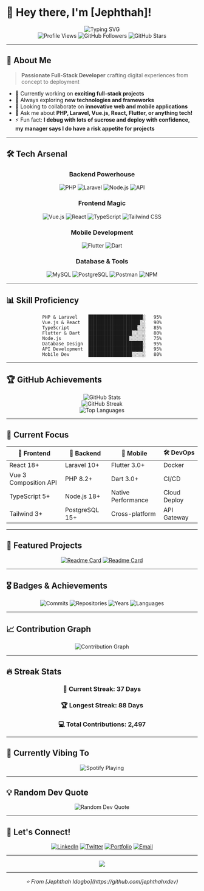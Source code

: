 # 👋 Hey there, I'm [Jephthah]!

<div align="center">
  <img src="https://readme-typing-svg.herokuapp.com?font=Fira+Code&size=22&duration=3000&pause=1000&color=00D9FF&center=true&vCenter=true&width=600&lines=Full+Stack+Developer;Mobile+%26+Web+Enthusiast;API+Architecture+Specialist;Always+Learning+New+Technologies" alt="Typing SVG" />
</div>

<div align="center">
  <img src="https://komarev.com/ghpvc/?username=jephthahxdev&label=Profile%20views&color=0e75b6&style=flat" alt="Profile Views" />
  <img src="https://img.shields.io/github/followers/jephthahxdev?label=Followers&style=social" alt="GitHub Followers" />
  <img src="https://img.shields.io/github/stars/jephthahxdev?label=Stars&style=social" alt="GitHub Stars" />
</div>

---

## 🚀 About Me

> **Passionate Full-Stack Developer** crafting digital experiences from concept to deployment

- 🔭 Currently working on **exciting full-stack projects**
- 🌱 Always exploring **new technologies and frameworks**
- 👯 Looking to collaborate on **innovative web and mobile applications**
- 💬 Ask me about **PHP, Laravel, Vue.js, React, Flutter, or anything tech!**
- ⚡ Fun fact: **I debug with lots of sucrose and deploy with confidence, my manager says I do have a risk appetite for projects**

---

## 🛠️ Tech Arsenal

<div align="center">

### Backend Powerhouse
![PHP](https://img.shields.io/badge/PHP-777BB4?style=for-the-badge&logo=php&logoColor=white)
![Laravel](https://img.shields.io/badge/Laravel-FF2D20?style=for-the-badge&logo=laravel&logoColor=white)
![Node.js](https://img.shields.io/badge/Node.js-43853D?style=for-the-badge&logo=node.js&logoColor=white)
![API](https://img.shields.io/badge/REST_API-FF6C37?style=for-the-badge&logo=postman&logoColor=white)

### Frontend Magic
![Vue.js](https://img.shields.io/badge/Vue.js-35495E?style=for-the-badge&logo=vuedotjs&logoColor=4FC08D)
![React](https://img.shields.io/badge/React-20232A?style=for-the-badge&logo=react&logoColor=61DAFB)
![TypeScript](https://img.shields.io/badge/TypeScript-007ACC?style=for-the-badge&logo=typescript&logoColor=white)
![Tailwind CSS](https://img.shields.io/badge/Tailwind_CSS-38B2AC?style=for-the-badge&logo=tailwind-css&logoColor=white)

### Mobile Development
![Flutter](https://img.shields.io/badge/Flutter-02569B?style=for-the-badge&logo=flutter&logoColor=white)
![Dart](https://img.shields.io/badge/Dart-0175C2?style=for-the-badge&logo=dart&logoColor=white)

### Database & Tools
![MySQL](https://img.shields.io/badge/MySQL-00000F?style=for-the-badge&logo=mysql&logoColor=white)
![PostgreSQL](https://img.shields.io/badge/PostgreSQL-316192?style=for-the-badge&logo=postgresql&logoColor=white)
![Postman](https://img.shields.io/badge/Postman-FF6C37?style=for-the-badge&logo=postman&logoColor=white)
![NPM](https://img.shields.io/badge/NPM-CB3837?style=for-the-badge&logo=npm&logoColor=white)

</div>

---

## 📊 Skill Proficiency

<div align="center">

```text
PHP & Laravel    ████████████████████░   95%
Vue.js & React   ███████████████████░░   90%
TypeScript       ██████████████████░░░   85%
Flutter & Dart   ████████████████░░░░░   80%
Node.js          ███████████████░░░░░░   75%
Database Design  ████████████████████░   95%
API Development  ████████████████████░   95%
Mobile Dev       ████████████████░░░░░   80%
```

</div>

---

## 🏆 GitHub Achievements

<div align="center">
  <img src="https://github-readme-stats.vercel.app/api?username=jephthahxdev&show_icons=true&theme=tokyonight&hide_border=true&bg_color=0D1117&title_color=00D9FF&icon_color=00D9FF&text_color=FFFFFF" alt="GitHub Stats" />
</div>

<div align="center">
  <img src="https://github-readme-streak-stats.herokuapp.com/?user=jephthahxdev&theme=tokyonight&hide_border=true&background=0D1117&stroke=00D9FF&ring=00D9FF&fire=FF6B6B&currStreakLabel=FFFFFF" alt="GitHub Streak" />
</div>

<div align="center">
  <img src="https://github-readme-stats.vercel.app/api/top-langs/?username=jephthahxdev&layout=compact&theme=tokyonight&hide_border=true&bg_color=0D1117&title_color=00D9FF&text_color=FFFFFF" alt="Top Languages" />
</div>

---

## 🎯 Current Focus

<div align="center">

| 🎨 Frontend | 🔧 Backend | 📱 Mobile | 🛠️ DevOps |
|-------------|------------|-----------|-----------|
| React 18+ | Laravel 10+ | Flutter 3.0+ | Docker |
| Vue 3 Composition API | PHP 8.2+ | Dart 3.0+ | CI/CD |
| TypeScript 5+ | Node.js 18+ | Native Performance | Cloud Deploy |
| Tailwind 3+ | PostgreSQL 15+ | Cross-platform | API Gateway |

</div>

---

## 🌟 Featured Projects

<div align="center">

[![Readme Card](https://github-readme-stats.vercel.app/api/pin/?username=yourusername&repo=amazing-project-1&theme=tokyonight&hide_border=true&bg_color=0D1117&title_color=00D9FF&text_color=FFFFFF)](https://github.com/jephthahxdev/amazing-project-1)
[![Readme Card](https://github-readme-stats.vercel.app/api/pin/?username=yourusername&repo=awesome-project-2&theme=tokyonight&hide_border=true&bg_color=0D1117&title_color=00D9FF&text_color=FFFFFF)](https://github.com/jephthahxdev/awesome-project-2)

</div>

---

## 🎖️ Badges & Achievements

<div align="center">

![Commits](https://img.shields.io/badge/Total%20Commits-1000+-00D9FF?style=for-the-badge&logo=git&logoColor=white)
![Repositories](https://img.shields.io/badge/Public%20Repos-50+-00D9FF?style=for-the-badge&logo=github&logoColor=white)
![Years](https://img.shields.io/badge/Coding%20Years-5+-00D9FF?style=for-the-badge&logo=calendar&logoColor=white)
![Languages](https://img.shields.io/badge/Languages-10+-00D9FF?style=for-the-badge&logo=code&logoColor=white)

</div>

---

## 📈 Contribution Graph

<div align="center">
  <img src="https://github-readme-activity-graph.vercel.app/graph?username=jephthahxdev&theme=tokyo-night&hide_border=true&bg_color=0D1117&color=00D9FF&line=00D9FF&point=FFFFFF" alt="Contribution Graph" />
</div>

---

## 🔥 Streak Stats

<div align="center">

### 📅 Current Streak: **37 Days**
### 🏆 Longest Streak: **88 Days**
### 💻 Total Contributions: **2,497**

</div>

---

## 🎵 Currently Vibing To

<div align="center">
  <img src="https://spotify-github-profile.vercel.app/api/spotify-playing?username=your-spotify-username&theme=dark" alt="Spotify Playing" />
</div>

---

## 💡 Random Dev Quote

<div align="center">
  <img src="https://quotes-github-readme.vercel.app/api?type=horizontal&theme=tokyonight" alt="Random Dev Quote" />
</div>

---

## 🤝 Let's Connect!

<div align="center">

[![LinkedIn](https://img.shields.io/badge/LinkedIn-0077B5?style=for-the-badge&logo=linkedin&logoColor=white)](https://linkedin.com/in/yourprofile)
[![Twitter](https://img.shields.io/badge/Twitter-1DA1F2?style=for-the-badge&logo=twitter&logoColor=white)](https://twitter.com/yourhandle)
[![Portfolio](https://img.shields.io/badge/Portfolio-FF5722?style=for-the-badge&logo=google-chrome&logoColor=white)](https://yourportfolio.com)
[![Email](https://img.shields.io/badge/Email-D14836?style=for-the-badge&logo=gmail&logoColor=white)](mailto:your.email@gmail.com)

</div>

---

<div align="center">
  <img src="https://capsule-render.vercel.app/api?type=waving&color=gradient&height=100&section=footer&text=Thanks%20for%20visiting!&fontSize=16&fontAlignY=65&desc=Let's%20build%20something%20amazing%20together&descAlignY=51&descAlign=center" />
</div>

---

<div align="center">
  <i>⭐ From [Jephthah Idogbo](https://github.com/jephthahxdev)</i>
</div>
